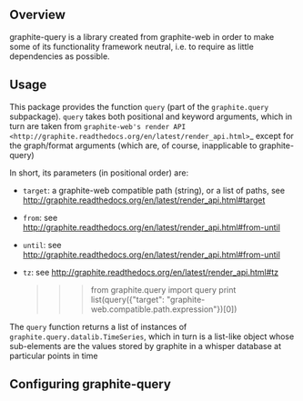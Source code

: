 ## Overview

graphite-query is a library created from graphite-web in order to make
some of its functionality framework neutral, i.e. to require as little
dependencies as possible.

## Usage
This package provides the function `query`
(part of the `graphite.query` subpackage).
`query` takes both positional and keyword arguments, which in turn are taken
from `graphite-web's render API <http://graphite.readthedocs.org/en/latest/render_api.html>`_
except for the graph/format arguments (which are, of course,
inapplicable to graphite-query) 

In short, its parameters (in positional order) are:

* `target`: a graphite-web compatible path (string), or a list of paths,
 see <http://graphite.readthedocs.org/en/latest/render_api.html#target>
* `from`: see <http://graphite.readthedocs.org/en/latest/render_api.html#from-until>
* `until`: see <http://graphite.readthedocs.org/en/latest/render_api.html#from-until>
* `tz`: see <http://graphite.readthedocs.org/en/latest/render_api.html#tz>

    >>> from graphite.query import query
    >>> print list(query({"target": "graphite-web.compatible.path.expression"})[0])

The `query` function returns a list of instances of
`graphite.query.datalib.TimeSeries`, which in turn is a list-like object whose
sub-elements are the values stored by graphite in a whisper database
at particular points in time


## Configuring graphite-query